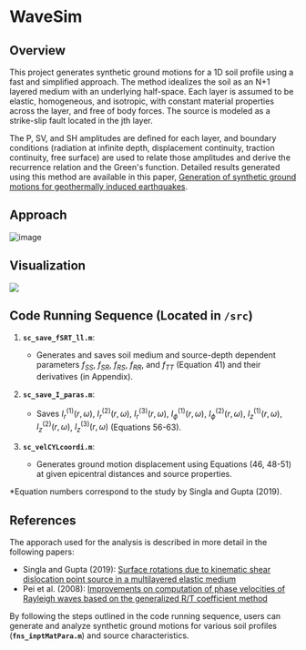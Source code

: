 # WaveSim

## Overview
This project generates synthetic ground motions for a 1D soil profile using a fast and simplified approach. The method idealizes the soil as an N+1 layered medium with an underlying half-space. Each layer is assumed to be elastic, homogeneous, and isotropic, with constant material properties across the layer, and free of body forces. The source is modeled as a strike-slip fault located in the jth layer.


The P, SV, and SH amplitudes are defined for each layer, and boundary conditions (radiation at infinite depth, displacement continuity, traction continuity, free surface) are used to relate those amplitudes and derive the recurrence relation and the Green's function. Detailed results generated using this method are available in this paper, [Generation of synthetic ground motions for geothermally induced earthquakes](https://drive.google.com/file/d/1WC_JmtXk0oV-6j6XtYoxS9hF3_m4_bzS/view).

## Approach
![image](https://github.com/Aditi-Kumawat/Source_Wavefield_Simulation/assets/72736535/4b977241-f0f9-44fe-8aeb-b3d0c3883af6)

## Visualization
![](src/velocity_animation.gif)


## Code Running Sequence (Located in `/src`)

1. **`sc_save_fSRT_ll.m`**:
   - Generates and saves soil medium and source-depth dependent parameters $f_{SS}$, $f_{SR}$, $f_{RS}$, $f_{RR}$, and $f_{TT}$ (Equation 41) and their derivatives (in Appendix).


2. **`sc_save_I_paras.m`**:
   - Saves $I_r^{(1)}(r,\omega)$, $I_r^{(2)}(r,\omega)$, $I_r^{(3)}(r,\omega)$, $I_\phi^{(1)}(r,\omega)$, $I_\phi^{(2)}(r,\omega)$, $I_z^{(1)}(r,\omega)$, $I_z^{(2)}(r,\omega)$, $I_z^{(3)}(r,\omega)$ (Equations 56-63).



3. **`sc_velCYLcoordi.m`**:
   - Generates ground motion displacement using Equations (46, 48-51) at given epicentral distances and source properties.
 
 
*Equation numbers correspond to the study by Singla and Gupta (2019).

## References
The apporach used for the analysis is described in more detail in the following papers:
- Singla and Gupta (2019): [Surface rotations due to kinematic shear dislocation point source in a multilayered elastic medium](https://pubs.geoscienceworld.org/ssa/bssa/article-abstract/109/1/433/568060/Surface-Rotations-Due-to-Kinematic-Shear?redirectedFrom=fulltext)
- Pei et al. (2008): [Improvements on computation of phase velocities of Rayleigh waves based on the generalized R/T coefficient method](https://pubs.geoscienceworld.org/ssa/bssa/article-abstract/98/1/280/341880/Improvements-on-Computation-of-Phase-Velocities-of?redirectedFrom=fulltext)

By following the steps outlined in the code running sequence, users can generate and analyze synthetic ground motions for various soil profiles (**`fns_inptMatPara.m`**) and source characteristics.
